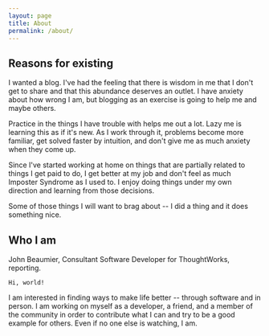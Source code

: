 ```yaml
---
layout: page
title: About
permalink: /about/
---
```


## Reasons for existing

I wanted a blog. I've had the feeling that there is wisdom in me that I don't get to share and that this abundance deserves an outlet. I have anxiety about how wrong I am, but blogging as an exercise is going to help me and maybe others.

Practice in the things I have trouble with helps me out a lot. Lazy me is learning this as if it's new. As I work through it, problems become more familiar, get solved faster by intuition, and don't give me as much anxiety when they come up. 

Since I've started working at home on things that are partially related to things I get paid to do, I get better at my job and don't feel as much Imposter Syndrome as I used to. I enjoy doing things under my own direction and learning from those decisions.

Some of those things I will want to brag about -- I did a thing and it does something nice.

## Who I am

John Beaumier, Consultant Software Developer for ThoughtWorks, reporting. 

```
Hi, world!
```
I am interested in finding ways to make life better -- through software and in person. I am working on myself as a developer, a friend, and a member of the community in order to contribute what I can and try to be a good example for others. Even if no one else is watching, I am.